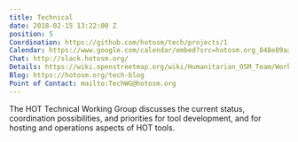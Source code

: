 ```yaml
---
title: Technical
date: 2018-02-15 13:22:00 Z
position: 5
Coordination: https://github.com/hotosm/tech/projects/1
Calendar: https://www.google.com/calendar/embed?src=hotosm.org_848e89aaiab04ag94d23rqn558%40group.calendar.google.com
Chat: http://slack.hotosm.org/
Details: https://wiki.openstreetmap.org/wiki/Humanitarian_OSM_Team/Working_groups/Technical
Blog: https://hotosm.org/tech-blog
Point of Contact: mailto:TechWG@hotosm.org
---
```


The HOT Technical Working Group discusses the current status, coordination possibilities, and priorities for tool development, and for hosting and operations aspects of HOT tools.
